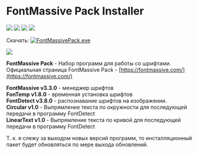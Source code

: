 # FontMassive Pack Installer

![](https://img.shields.io/github/release/ProjectSoft-STUDIONIONS/FontMassivePackInstaller.svg?style=for-the-badge) ![](https://img.shields.io/github/license/ProjectSoft-STUDIONIONS/FontMassivePackInstaller.svg?style=for-the-badge) ![](https://img.shields.io/github/downloads/ProjectSoft-STUDIONIONS/FontMassivePackInstaller/total.svg?label=%D0%A1%D0%9A%D0%90%D0%A7%D0%95%D0%9D%D0%9E&style=for-the-badge) ![](https://img.shields.io/github/repo-size/ProjectSoft-STUDIONIONS/FontMassivePackInstaller.svg?style=for-the-badge)

Скачать: [![FontMassivePack.exe](https://monosnap.com/image/NVsWoYjildICry0al7JX9AXPQfI7IZ.png "FontMassivePack.exe")](https://github.com/ProjectSoft-STUDIONIONS/FontMassivePackInstaller/releases/download/3.0.24/FontMassivePack.exe) 

![](https://projectsoft-studionions.github.io/FontMassivePackInstaller/assets/images/application.png)

**FontMassive Pack** - Набор программ для работы со шрифтами.   
Официальная страница FontMassive Pack - [https://fontmassive.com/](https://fontmassive.com/)

**FontMassive v3.3.0** - менеджер шрифтов   
**FonTemp v1.8.0** - временная установка шрифтов   
**FontDetect v3.8.0** - распознавание шрифтов на изображении.   
**Circular v1.0** - Выпрямление текста по окружности для последующей передачи в программу FontDetect   
**LinearText v1.0** - Выпрямление текста по кривой для последующей передачи в программу FontDetect

Т. к. я слежу за выходом новых версий программ, то инсталляционный пакет будет обновляться по мере выхода обновлений. 